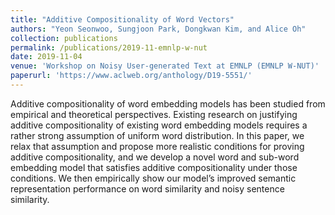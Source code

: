 ```yaml
---
title: "Additive Compositionality of Word Vectors"
authors: "Yeon Seonwoo, Sungjoon Park, Dongkwan Kim, and Alice Oh"
collection: publications
permalink: /publications/2019-11-emnlp-w-nut
date: 2019-11-04
venue: 'Workshop on Noisy User-generated Text at EMNLP (EMNLP W-NUT)'
paperurl: 'https://www.aclweb.org/anthology/D19-5551/'
---
```


Additive compositionality of word embedding models has been studied from empirical and theoretical perspectives. Existing research on justifying additive compositionality of existing word embedding models requires a rather strong assumption of uniform word distribution. In this paper, we relax that assumption and propose more realistic conditions for proving additive compositionality, and we develop a novel word and sub-word embedding model that satisfies additive compositionality under those conditions. We then empirically show our model’s improved semantic representation performance on word similarity and noisy sentence similarity.